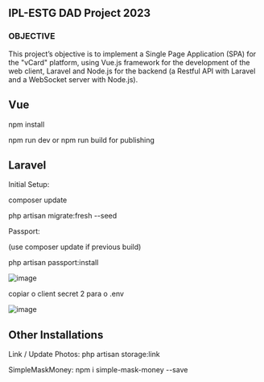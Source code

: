 ## IPL-ESTG DAD Project 2023
### OBJECTIVE
This project’s objective is to implement a Single Page Application (SPA) for the "vCard"
platform, using Vue.js framework for the development of the web client, Laravel and Node.js for
the backend (a Restful API with Laravel and a WebSocket server with Node.js).

## Vue
npm install 

npm run dev or npm run build for publishing

## Laravel

Initial Setup:

composer update

php artisan migrate:fresh --seed


Passport:

(use composer update if previous build)

php artisan passport:install


![image](https://github.com/miguelpalberto/DADProject/assets/96576701/fce8cef5-e4f6-48a2-88c3-22d1fa80ffe0)

copiar o client secret 2 para o .env


![image](https://github.com/miguelpalberto/DADProject/assets/96576701/7e8d0642-4f58-4f95-9a11-cc3114694fda)

## Other Installations
Link / Update Photos:
php artisan storage:link

SimpleMaskMoney:
npm i simple-mask-money --save